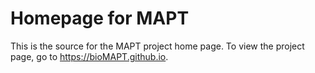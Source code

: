 
# Homepage for MAPT

This is the source for the MAPT project home page. To view the project page, go to https://bioMAPT.github.io.
